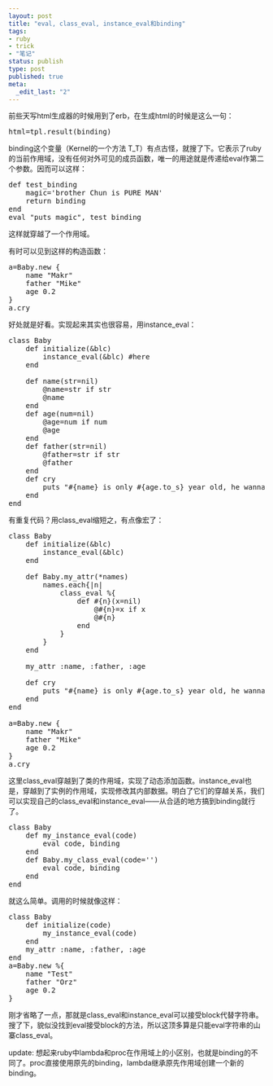 ```yaml
---
layout: post
title: "eval, class_eval, instance_eval和binding"
tags: 
- ruby
- trick
- "笔记"
status: publish
type: post
published: true
meta: 
  _edit_last: "2"
---
```


前些天写html生成器的时候用到了erb，在生成html的时候是这么一句：

<pre lang="erb">
html=tpl.result(binding)
</pre>

binding这个变量（Kernel的一个方法 T_T）有点古怪，就搜了下。它表示了ruby的当前作用域，没有任何对外可见的成员函数，唯一的用途就是传递给eval作第二个参数。因而可以这样：

<pre lang="ruby">
def test_binding
    magic='brother Chun is PURE MAN'
    return binding
end
eval "puts magic", test_binding
</pre>

这样就穿越了一个作用域。

有时可以见到这样的构造函数：
<pre lang="ruby">
a=Baby.new {
    name "Makr"
    father "Mike"
    age 0.2
}
a.cry
</pre>
好处就是好看。实现起来其实也很容易，用instance_eval：

<pre lang="ruby">
class Baby
    def initialize(&blc)
        instance_eval(&blc) #here
    end

    def name(str=nil)
        @name=str if str
        @name
    end
    def age(num=nil)
        @age=num if num
        @age
    end
    def father(str=nil)
        @father=str if str
        @father
    end
    def cry
        puts "#{name} is only #{age.to_s} year old, he wanna milk! Brother Chun is PURE MAN!"
    end
end
</pre>

有重复代码？用class_eval缩短之，有点像宏了：

<pre lang="ruby">
class Baby
    def initialize(&blc)
        instance_eval(&blc)
    end

    def Baby.my_attr(*names)
        names.each{|n|
            class_eval %{
                def #{n}(x=nil)
                    @#{n}=x if x
                    @#{n}
                end
            }
        }
    end

    my_attr :name, :father, :age

    def cry
        puts "#{name} is only #{age.to_s} year old, he wanna milk! Brother Chun is PURE MAN!"
    end
end

a=Baby.new {
    name "Makr"
    father "Mike"
    age 0.2
}
a.cry
</pre>
这里class_eval穿越到了类的作用域，实现了动态添加函数。instance_eval也是，穿越到了实例的作用域，实现修改其内部数据。明白了它们的穿越关系，我们可以实现自己的class_eval和instance_eval——从合适的地方搞到binding就行了。

<pre lang="ruby">
class Baby
    def my_instance_eval(code)
        eval code, binding
    end
    def Baby.my_class_eval(code='')
        eval code, binding
    end
end
</pre>
就这么简单。调用的时候就像这样：
<pre lang="ruby">
class Baby
    def initialize(code)
        my_instance_eval(code)
    end
    my_attr :name, :father, :age
end
a=Baby.new %{
    name "Test"
    father "Orz"
    age 0.2
}
</pre>
刚才省略了一点，那就是class_eval和instance_eval可以接受block代替字符串。搜了下，貌似没找到eval接受block的方法，所以这顶多算是只能eval字符串的山寨class_eval。

update: 想起来ruby中lambda和proc在作用域上的小区别，也就是binding的不同了。proc直接使用原先的binding，lambda继承原先作用域创建一个新的binding。
